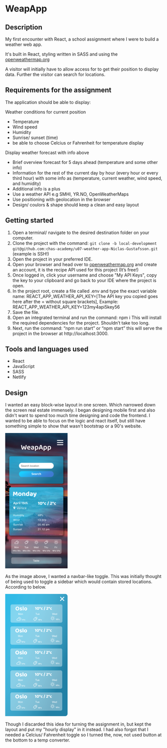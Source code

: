 # WeapApp

## Description

My first encounter with React, a school assignment where I
were to build a weather web app.

It's built in React, styling written in SASS and using the [openweathermap.org](https://www.openweathermap.org/)

A visitor will initially have to allow access for to get their position to display data. Further the visitor can search for locations.

## Requirements for the assignment

The application should be able to display:

Weather conditions for current position

- Temperature
- Wind speed
- Humidity
- Sunrise/ sunset (time)
- be able to choose Celcius or Fahrenheit for temperature display

Display weather forecast with info above

- Brief overview forecast for 5 days ahead (temperature and some other info)
- Information for the rest of the current day by hour (every hour or every third hour) with some info as (temperature, current weather, wind speed, and humidity)
- Additional info is a plus
- Use a weather API e.g SMHI, YR.NO, OpenWeatherMaps
- Use positioning with geolocation in the browser
- Design/ coulors & shape should keep a clean and easy layout

## Getting started

1. Open a terminal/ navigate to the desired destination folder on your computer.
2. Clone the project with the command: `git clone -b local-development git@github.com:chas-academy/u07-weather-app-Niclas-Gustafsson.git` (example is SSH!)
3. Open the project in your preferred IDE.
4. Open your browser and head over to [openweathermap.org](https://www.openweathermap.org/) and create an account, it is the recipe API used for this project (It’s free!)
5. Once logged in, click your username and choose "My API Keys", copy the key to your clipboard and go back to your IDE where the project is open.
6. In the project root, create a file called .env and type the exact variable name: REACT_APP_WEATHER_API_KEY=[The API key you copied goes here after the = without square brackets], Example: REACT_APP_WEATHER_API_KEY=123my4api5key56
7. Save the file.
8. Open an integrated terminal and run the command: npm i This will install the required dependencies for the project. Shouldn’t take too long.
9. Next, run the command: “npm run start” or “npm start” this will serve the project in the browser at http://localhost:3000.

## Tools and languages used

- React
- JavaScript
- SASS
- Netlify

## Design

I wanted an easy block-wise layout in one screen. Which narrowed down the screen real estate immensely. I began designing mobile first and also didn't want to spend too much time designing and code the frontend. I wanted to be able to focus on the logic and react itself, but still have something simple to show that wasn't bootstrap or a 90's website.

<img src="./src/assets/images/Design/u07-phone.png" alt="drawing" width="200"/>

As the image above, I wanted a navbar-like toggle. This was initially thought of being used to toggle a sidebar which would contain stored locations. According to below.

<img src="./src/assets/images/Design/u07-hourly.png" alt="drawing" width="200"/>

Though I discarded this idea for turning the assignment in, but kept the layout and put my "hourly display" in it instead. I had also forgot that I needed a Celcius/ Fahrenheit toggle so I turned the, now, not used button at the bottom to a temp converter.
